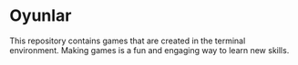 # Oyunlar
This repository contains games that are created in the terminal environment. Making games is a fun and engaging way to learn new skills.
